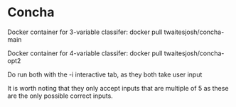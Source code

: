 # Concha

Docker container for 3-variable classifer: docker pull twaitesjosh/concha-main

Docker container for 4-variable classifer: docker pull twaitesjosh/concha-opt2

Do run both with the -i interactive tab, as they both take user input

It is worth noting that they only accept inputs that are multiple of 5 as these are the only possible correct inputs.

